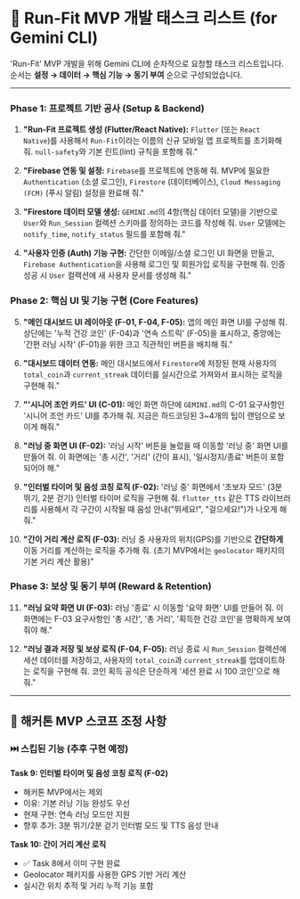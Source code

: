 # 🏃 Run-Fit MVP 개발 태스크 리스트 (for Gemini CLI)

'Run-Fit' MVP 개발을 위해 Gemini CLI에 순차적으로 요청할 태스크 리스트입니다.
순서는 **설정 → 데이터 → 핵심 기능 → 동기 부여** 순으로 구성되었습니다.

---

### Phase 1: 프로젝트 기반 공사 (Setup & Backend)

1.  **"Run-Fit 프로젝트 생성 (Flutter/React Native):**
    `Flutter` (또는 `React Native`)를 사용해서 `Run-Fit`이라는 이름의 신규 모바일 앱 프로젝트를 초기화해 줘. `null-safety`와 기본 린트(lint) 규칙을 포함해 줘."

2.  **"Firebase 연동 및 설정:**
    `Firebase`를 프로젝트에 연동해 줘. MVP에 필요한 `Authentication` (소셜 로그인), `Firestore` (데이터베이스), `Cloud Messaging (FCM)` (푸시 알림) 설정을 완료해 줘."

3.  **"Firestore 데이터 모델 생성:**
    `GEMINI.md`의 4항(핵심 데이터 모델)을 기반으로 `User`와 `Run_Session` 컬렉션 스키마를 정의하는 코드를 작성해 줘. `User` 모델에는 `notify_time`, `notify_status` 필드를 포함해 줘."

4.  **"사용자 인증 (Auth) 기능 구현:**
    간단한 이메일/소셜 로그인 UI 화면을 만들고, `Firebase Authentication`을 사용해 로그인 및 회원가입 로직을 구현해 줘. 인증 성공 시 `User` 컬렉션에 새 사용자 문서를 생성해 줘."

### Phase 2: 핵심 UI 및 기능 구현 (Core Features)

5.  **"메인 대시보드 UI 레이아웃 (F-01, F-04, F-05):**
    앱의 메인 화면 UI를 구성해 줘. 상단에는 '누적 건강 코인' (F-04)과 '연속 스트릭' (F-05)을 표시하고, 중앙에는 '간편 러닝 시작' (F-01)을 위한 크고 직관적인 버튼을 배치해 줘."

6.  **"대시보드 데이터 연동:**
    메인 대시보드에서 `Firestore`에 저장된 현재 사용자의 `total_coin`과 `current_streak` 데이터를 실시간으로 가져와서 표시하는 로직을 구현해 줘."

7.  **"'시니어 조언 카드' UI (C-01):**
    메인 화면 하단에 `GEMINI.md`의 C-01 요구사항인 '시니어 조언 카드' UI를 추가해 줘. 지금은 하드코딩된 3~4개의 팁이 랜덤으로 보이게 해줘."

8.  **"러닝 중 화면 UI (F-02):**
    '러닝 시작' 버튼을 눌렀을 때 이동할 '러닝 중' 화면 UI를 만들어 줘. 이 화면에는 '총 시간', '거리' (간이 표시), '일시정지/종료' 버튼이 포함되어야 해."

9.  **"인터벌 타이머 및 음성 코칭 로직 (F-02):**
    '러닝 중' 화면에서 '초보자 모드' (3분 뛰기, 2분 걷기) 인터벌 타이머 로직을 구현해 줘. `flutter_tts` 같은 TTS 라이브러리를 사용해서 각 구간이 시작될 때 음성 안내("뛰세요!", "걸으세요!")가 나오게 해줘."

10. **"간이 거리 계산 로직 (F-03):**
    러닝 중 사용자의 위치(GPS)를 기반으로 **간단하게** 이동 거리를 계산하는 로직을 추가해 줘. (초기 MVP에서는 `geolocator` 패키지의 기본 거리 계산 활용)"

### Phase 3: 보상 및 동기 부여 (Reward & Retention)

11. **"러닝 요약 화면 UI (F-03):**
    러닝 '종료' 시 이동할 '요약 화면' UI를 만들어 줘. 이 화면에는 F-03 요구사항인 '총 시간', '총 거리', '획득한 건강 코인'을 명확하게 보여줘야 해."

12. **"러닝 결과 저장 및 보상 로직 (F-04, F-05):**
    러닝 종료 시 `Run_Session` 컬렉션에 세션 데이터를 저장하고, 사용자의 `total_coin`과 `current_streak`를 업데이트하는 로직을 구현해 줘. 코인 획득 공식은 단순하게 '세션 완료 시 100 코인'으로 해줘."

---

## 📝 해커톤 MVP 스코프 조정 사항

### ⏭️ 스킵된 기능 (추후 구현 예정)

**Task 9: 인터벌 타이머 및 음성 코칭 로직 (F-02)**

- 해커톤 MVP에서는 제외
- 이유: 기본 러닝 기능 완성도 우선
- 현재 구현: 연속 러닝 모드만 지원
- 향후 추가: 3분 뛰기/2분 걷기 인터벌 모드 및 TTS 음성 안내

**Task 10: 간이 거리 계산 로직**

- ✅ Task 8에서 이미 구현 완료
- Geolocator 패키지를 사용한 GPS 기반 거리 계산
- 실시간 위치 추적 및 거리 누적 기능 포함
